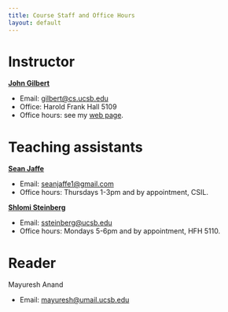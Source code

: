 ```yaml
---
title: Course Staff and Office Hours
layout: default
---
```


# Instructor

<b><a href="http://www.cs.ucsb.edu/~gilbert">John Gilbert</a></b>
* Email: <A HREF="mailto:gilbert@cs.ucsb.edu">gilbert@cs.ucsb.edu</A>
* Office: Harold Frank Hall 5109
* Office hours: see my <a href="http://www.cs.ucsb.edu/~gilbert">web page</a>.

# Teaching assistants

<b><a href="https://dynamo.cs.ucsb.edu/people/jaffe">Sean Jaffe</a></b>
* Email: <A HREF="mailto:seanjaffe1@gmail.com">seanjaffe1@gmail.com</A>
* Office hours: Thursdays 1-3pm and by appointment, CSIL.

<b><a href="https://shlomisteinberg.com/">Shlomi Steinberg</a></b> 
* Email: <A HREF="mailto:ssteinberg@ucsb.edu">ssteinberg@ucsb.edu</A><BR>
* Office hours: Mondays 5-6pm and by appointment, HFH 5110.

# Reader

Mayuresh Anand
* Email: <A HREF="mailto:mayuresh@umail.ucsb.edu">mayuresh@umail.ucsb.edu<BR>
